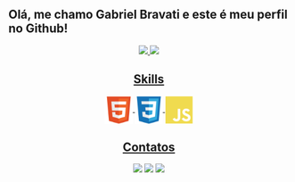 
## Olá, me chamo Gabriel Bravati e este é meu perfil no Github!
<div align="center">
  <a href="https://github.com/gabrielbravati">
  <img height="180"src="https://github-readme-stats.vercel.app/api?username=gabrielbravati&show_icons=true&theme=dracula&include_all_commits=true&count_private=true"/>
  <img height="180" src="https://github-readme-stats.vercel.app/api/top-langs/?username=gabrielbravati&layout=compact&langs_count=7&theme=dracula"/>
</div>

<div align="center" style="display: inline_block">
    <h2>Skills</h2>
  <img align="center" alt="HTML" height="50" width="50" src="https://raw.githubusercontent.com/devicons/devicon/master/icons/html5/html5-original.svg">
  <img align="center" alt="CSS" height="50" width="50" src="https://raw.githubusercontent.com/devicons/devicon/master/icons/css3/css3-original.svg">
  <img align="center" alt="Js" height="50" width="50" src="https://raw.githubusercontent.com/devicons/devicon/master/icons/javascript/javascript-plain.svg">
</div>
<div align="center">
<h2>Contatos</h2>
   <a href="https://www.linkedin.com/in/gabriel-bravati-09184821a/" target="_blank"><img src="https://img.shields.io/badge/-LinkedIn-%230077B5?style=for-the-badge&logo=linkedin&logoColor=white" target="_blank"></a> 
  <a href ="mailto:gabrielbravati@gmail.com"><img src="https://img.shields.io/badge/-Gmail-%23333?style=for-the-badge&logo=gmail&logoColor=white" target="_blank"></a>
  <a href="https://api.whatsapp.com/send?phone=+5521983827315"><img src="https://img.shields.io/badge/WhatsApp-25D366?style=for-the-badge&logo=whatsapp&logoColor=white" target="_blank"></a>
</div>

  </body>
